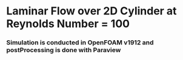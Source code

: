 # Laminar Flow over 2D Cylinder at Reynolds Number = 100 
### Simulation is conducted in OpenFOAM v1912 and postProcessing is done with Paraview
